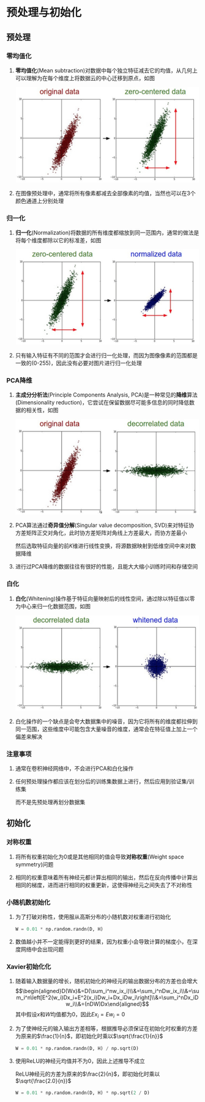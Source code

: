 # 预处理与初始化

## 预处理

### 零均值化

1. **零均值化**(Mean subtraction)对数据中每个独立特征减去它的均值，从几何上可以理解为在每个维度上将数据云的中心迁移到原点，如图

    <div align="center"><img src="img/mean_sub.png" style="height:250px"/></div>

2. 在图像预处理中，通常将所有像素都减去全部像素的均值，当然也可以在3个颜色通道上分别处理

### 归一化

1. **归一化**(Normalization)将数据的所有维度都缩放到同一范围内，通常的做法是将每个维度都除以它的标准差，如图

    <div align="center"><img src="img/normalization.png" style="height:250px"/></div>

2. 只有输入特征有不同的范围才会进行归一化处理，而因为图像像素的范围都是一致的(0-255)，因此没有必要对图片进行归一化处理

### PCA降维

1. **主成分分析法**(Principle Components Analysis, PCA)是一种常见的**降维**算法(Dimensionality reduction)，它尝试在保留数据尽可能多信息的同时降低数据的相关性，如图

    <div align="center"><img src="img/pca.png" style="height:250px"/></div>

2. PCA算法通过**奇异值分解**(Singular value decomposition, SVD)来对特征协方差矩阵正交对角化，此时协方差矩阵对角线上方差最大，而协方差最小

    然后选取特征向量的前$K$维进行线性变换，将源数据映射到低维空间中来对数据降维

3. 进行过PCA降维的数据往往有很好的性能，且能大大缩小训练时间和存储空间

### 白化

1. **白化**(Whitening)操作基于特征向量映射后的线性空间，通过除以特征值以零为中心来归一化数据范围，如图

    <div align="center"><img src="img/whiten.png" style="height:250px"/></div>

2. 白化操作的一个缺点是会夸大数据集中的噪音，因为它将所有的维度都拉伸到同一范围，这些维度中可能包含大量噪音的维度，通常会在特征值上加上一个偏差来解决

### 注意事项

1. 通常在卷积神经网络中，不会进行PCA和白化操作

2. 任何预处理操作都应该在划分后的训练集数据上进行，然后应用到验证集/训练集

    而不是先预处理再划分数据集

## 初始化

### 对称权重

1. 将所有权重初始化为0或是其他相同的值会导致**对称权重**(Weight space symmetry)问题

2. 相同的权重意味着所有神经元都计算出相同的输出，然后在反向传播中计算出相同的梯度，进而进行相同的权重更新，这使得神经元之间失去了不对称性

### 小随机数初始化

1. 为了打破对称性，使用服从高斯分布的小随机数对权重进行初始化

    ```python {.line-numbers}
    W = 0.01 * np.random.randn(D, H)
    ```

2. 数值越小并不一定能得到更好的结果，因为权重小会导致计算的梯度小，在深度网络中会出现问题

### Xavier初始化化

1. 随着输入数据量的增长，随机初始化的神经元的输出数据分布的方差也会增大$$\begin{aligned}D(Wx)&=D(\sum_i^nw_ix_i)\\&=\sum_i^nDw_ix_i\\&=\sum_i^n\left[E^2(w_i)Dx_i+E^2(x_i)Dw_i+Dx_iDw_i\right]\\&=\sum_i^nDx_iDw_i\\&=(nDW)Dx\end{aligned}$$其中假设$x$和$W$均值都为0，因此$Ex_i=Ew_i=0$

2. 为了使神经元的输入输出方差相等，根据推导必须保证在初始化时权重的方差为原来的$\frac{1}{n}$，即初始化时乘以$\sqrt{\frac{1}{n}}$

    ```python {.line-numbers}
    W = 0.01 * np.random.randn(D, H) / np.sqrt(D)
    ```

3. 使用ReLU的神经元均值并不为0，因此上述推导不成立

    ReLU神经元的方差为原来的$\frac{2}{n}$，即初始化时乘以$\sqrt{\frac{2.0}{n}}$

    ```python {.line-numbers}
    W = 0.01 * np.random.randn(D, H) * np.sqrt(2 / D)
    ```

